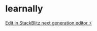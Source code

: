 # learnally

[Edit in StackBlitz next generation editor ⚡️](https://stackblitz.com/~/github.com/OluStayhired/learnally)